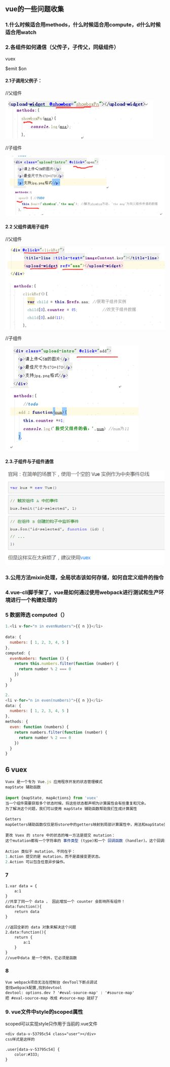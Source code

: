 ## vue的一些问题收集

### 1.什么时候适合用methods，什么时候适合用compute，d什么时候适合用watch

### 2.各组件如何通信（父传子，子传父，同级组件）
vuex

$emit $on

#### 2.1子调用父例子：

//父组件

![子调用父例子](../img/vue-father-component-1.png)

//子组件

![子调用父例子](../img/vue-child-component-1.png)

#### 2.2 父组件调用子组件
//父组件

![父组件调用子组件](../img/vue-father-component-2.png)

//子组件

![父组件调用子组件](../img/vue-child-component-2.png)

#### 2.3.子组件与子组件通信

![子组件与子组件通信](../img/vue-child-child-component.png)

### 3.公用方法mixin处理，全局状态该如何存储，如何自定义组件的指令

### 4.vue-cli脚手架了，vue是如何通过使用webpack进行测试和生产环境进行一个构建处理的


### 5 数据筛选 computed（）
```js
1.<li v-for="n in evenNumbers">{{ n }}</li>

data: {
  numbers: [ 1, 2, 3, 4, 5 ]
},
computed: {
  evenNumbers: function () {
    return this.numbers.filter(function (number) {
      return number % 2 === 0
    })
  }
}
```
```js
2.
<li v-for="n in even(numbers)">{{ n }}</li>
data: {
  numbers: [ 1, 2, 3, 4, 5 ]
},
methods: {
  even: function (numbers) {
    return numbers.filter(function (number) {
      return number % 2 === 0
    })
  }
}
```

## 6 vuex

```js
Vuex 是一个专为 Vue.js 应用程序开发的状态管理模式
mapState 辅助函数

import {mapState, mapActions} from 'vuex'
当一个组件需要获取多个状态时候，将这些状态都声明为计算属性会有些重复和冗余。
为了解决这个问题，我们可以使用 mapState 辅助函数帮助我们生成计算属性

Getters
mapGetters辅助函数仅仅是将store中的getters映射到局部计算属性中，用法和mapState类似Getters

更改 Vuex 的 store 中的状态的唯一方法是提交 mutation：
这个mutation都有一个字符串的 事件类型 (type)和一个 回调函数 (handler)。这个回调函数就是我们实际进行状态更改的地方，并且它会接受 state 作为第一个参数：

Action 类似于 mutation，不同在于：
1.Action 提交的是 mutation，而不是直接变更状态。
2.Action 可以包含任意异步操作。

```


### 7
```
1.var data = {
	a:1
}
//共享了同一个 data ， 因此增加一个 counter 会影响所有组件！
data:function(){
	return data
}

//返回全新的 data 对象来解决这个问题
2.data:function(){
	return {
		a:1
	}
}
//vue中data 是一个例外，它必须是函数
```

### 8
```
Vue webpack项目无法在控制台 devTool下断点调试
查找webpack配置,找到devtool
devtool: options.dev ? '#eval-source-map' : '#source-map'
把 #eval-source-map 改成 #source-map 就好了
```

### 9. vue文件中style的scoped属性

scoped可以实现style只作用于当前的.vue文件

```
<div data-v-53795c54 class="user"></div>
css样式是这样的

.user[data-v-53795c54] {
    color:#333;
}
```

